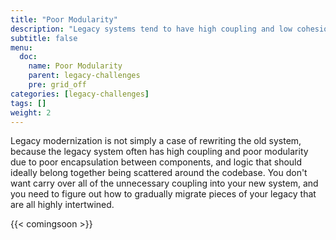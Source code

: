 ```yaml
---
title: "Poor Modularity"
description: "Legacy systems tend to have high coupling and low cohesion"
subtitle: false
menu:
  doc:
    name: Poor Modularity
    parent: legacy-challenges
    pre: grid_off
categories: [legacy-challenges]
tags: []
weight: 2
---
```


Legacy modernization is not simply a case of rewriting the old system, because the legacy system often has high coupling and poor modularity due to poor encapsulation between components, and logic that should ideally belong together being scattered around the codebase. You don't want carry over all of the unnecessary coupling into your new system, and you need to figure out how to gradually migrate pieces of your legacy that are all highly intertwined.

{{< comingsoon >}}


